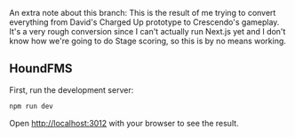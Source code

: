 An extra note about this branch:
This is the result of me trying to convert everything from David's Charged Up prototype to Crescendo's gameplay. It's a very rough conversion since I can't actually run Next.js yet and I don't know how we're going to do Stage scoring, so this is by no means working.

## HoundFMS

First, run the development server:

```bash
npm run dev
```

Open [http://localhost:3012](http://localhost:3012) with your browser to see the result.
